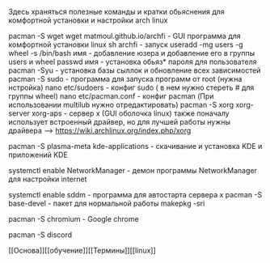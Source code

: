 Здесь храняться полезные команды и кратки обьяснения для комфортной установки и настройки arch linux 

pacman -S wget 
wget matmoul.github.io/archfi - GUI программа для комфортной установки linux
sh archfi - запуск 
useradd -mg users -g wheel -s /bin/bash имя - добавление юзера и добавление его в группы users и wheel 
passwd имя - установка обьяз* пароля для пользователя 
pacman -Syu - установка базы сыллок и обновление всех зависимостей
pacman -S sudo - программа для запуска программ от root (нужна нстройка)
nano etc/sudoers - конфиг sudo ( в нем нужно стереть # для группы wheel)
nano etc/pacman.conf - конфиг pacman (При использовании multilub нужно отредактировать)
pacman -S xorg xorg-server xorg-aps - сервер x (GUI оболочка linux) также поначалу использует встроенный драйвер, но для лучшей работы нужны драйвера --> https://wiki.archlinux.org/index.php/xorg

pacman -S plasma-meta kde-applications - скачивание и установка KDE и приложений KDE

systemctl enable NetworkManager - демон программы NetworkManager для настройки internet

systemctl enable sddm - программа для автостарта сервера x
pacman -S base-devel - пакет для нормальной работы makepkg -sri 

pacman -S chromium - Google chrome 

pacman -S discord

[[Основа]][[обучение]][[Термины]][[linux]]